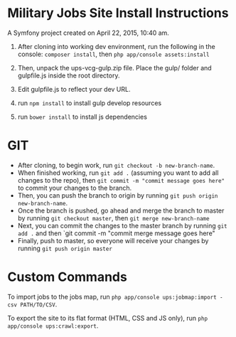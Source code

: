 Military Jobs Site Install Instructions
=======================================

A Symfony project created on April 22, 2015, 10:40 am.

1. After cloning into working dev environment, run the following in the console:
`composer install`, then `php app/console assets:install`

2. Then, unpack the ups-vcg-gulp.zip file. Place the gulp/ folder and gulpfile.js inside the root directory.

3. Edit gulpfile.js to reflect your dev URL.

4. run `npm install` to install gulp develop resources

5. run `bower install` to install js dependencies

GIT
========
* After cloning, to begin work, run `git checkout -b new-branch-name`. 
* When finished working, run `git add .` (assuming you want to add all changes to the repo), then `git commit -m "commit message goes here"` to commit your changes to the branch.
* Then, you can push the branch to origin by running `git push origin new-branch-name`.
* Once the branch is pushed, go ahead and merge the branch to master by running `git checkout master`, then `git merge new-branch-name`
* Next, you can commit the changes to the master branch by running `git add .` and then `git commit -m "commit merge message goes here"
* Finally, push to master, so everyone will receive your changes by running `git push origin master`

Custom Commands
===============
To import jobs to the jobs map, run `php app/console ups:jobmap:import -csv PATH/TO/CSV`.

To export the site to its flat format (HTML, CSS and JS only), run `php app/console ups:crawl:export`.
